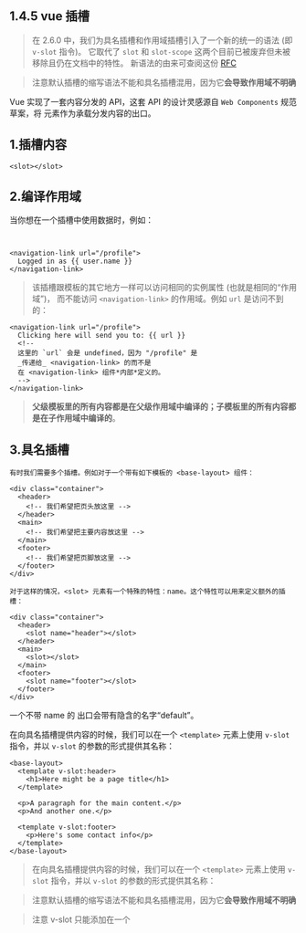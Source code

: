 ## 1.4.5  vue 插槽

>在 2.6.0 中，我们为具名插槽和作用域插槽引入了一个新的统一的语法 (即 `v-slot` 指令)。
它取代了 `slot` 和 `slot-scope` 这两个目前已被废弃但未被移除且仍在文档中的特性。 
新语法的由来可查阅这份 [RFC](https://github.com/vuejs/rfcs/blob/master/active-rfcs/0001-new-slot-syntax.md)

>注意默认插槽的缩写语法不能和具名插槽混用，因为它**会导致作用域不明确**

Vue 实现了一套内容分发的 API，这套 API 的设计灵感源自 `Web Components` 规范草案，将 <slot> 元素作为承载分发内容的出口。
  
  
## 1.插槽内容

```
<slot></slot>
```


## 2.编译作用域

当你想在一个插槽中使用数据时，例如：

```


<navigation-link url="/profile">
  Logged in as {{ user.name }}
</navigation-link>
```

>该插槽跟模板的其它地方一样可以访问相同的实例属性 (也就是相同的“作用域”)，
而不能访问 `<navigation-link>` 的作用域。例如 `url` 是访问不到的：

```
<navigation-link url="/profile">
  Clicking here will send you to: {{ url }}
  <!--
  这里的 `url` 会是 undefined，因为 "/profile" 是
  _传递给_ <navigation-link> 的而不是
  在 <navigation-link> 组件*内部*定义的。
  -->
</navigation-link>
```

> **父级模板里的所有内容都是在父级作用域中编译的；子模板里的所有内容都是在子作用域中编译的**。



## 3.具名插槽

```
有时我们需要多个插槽。例如对于一个带有如下模板的 <base-layout> 组件：

<div class="container">
  <header>
    <!-- 我们希望把页头放这里 -->
  </header>
  <main>
    <!-- 我们希望把主要内容放这里 -->
  </main>
  <footer>
    <!-- 我们希望把页脚放这里 -->
  </footer>
</div>

对于这样的情况，<slot> 元素有一个特殊的特性：name。这个特性可以用来定义额外的插槽：

<div class="container">
  <header>
    <slot name="header"></slot>
  </header>
  <main>
    <slot></slot>
  </main>
  <footer>
    <slot name="footer"></slot>
  </footer>
</div>
```
一个不带 name 的 <slot> 出口会带有隐含的名字“default”。

在向具名插槽提供内容的时候，我们可以在一个 `<template>` 元素上使用 `v-slot` 指令，并以 `v-slot` 的参数的形式提供其名称：

```
<base-layout>
  <template v-slot:header>
    <h1>Here might be a page title</h1>
  </template>

  <p>A paragraph for the main content.</p>
  <p>And another one.</p>

  <template v-slot:footer>
    <p>Here's some contact info</p>
  </template>
</base-layout>
```

>在向具名插槽提供内容的时候，我们可以在一个 `<template>` 元素上使用 `v-slot` 指令，并以 `v-slot` 的参数的形式提供其名称：

>注意默认插槽的缩写语法不能和具名插槽混用，因为它**会导致作用域不明确**

>注意 v-slot 只能添加在一个 <template> 上 ([只有一种例外情况](https://cn.vuejs.org/v2/guide/components-slots.html#%E7%8B%AC%E5%8D%A0%E9%BB%98%E8%AE%A4%E6%8F%92%E6%A7%BD%E7%9A%84%E7%BC%A9%E5%86%99%E8%AF%AD%E6%B3%95))，这一点和已经废弃的 slot 特性不同。

```
<!-- 无效，会导致警告 -->
<current-user v-slot="slotProps">
  {{ slotProps.user.firstName }}
  <template v-slot:other="otherSlotProps">
    slotProps is NOT available here
  </template>
</current-user>
```
只要出现多个插槽，请始终为所有的插槽使用完整的基于 <template> 的语法：

```
<current-user>
  <template v-slot:default="slotProps">
    {{ slotProps.user.firstName }}
  </template>

  <template v-slot:other="otherSlotProps">
    ...
  </template>
</current-user>
```


## 4.作用域插槽

>作用域插槽的内部工作原理是将你的插槽内容包括在一个传入单个参数的函数里

```
我们想让它的后备内容显示用户的名，以取代正常情况下用户的姓，如下：

<current-user>
  {{ user.firstName }}
</current-user>

然而上述代码不会正常工作，因为只有 <current-user> 组件可以访问到 user 而我们提供的内容是在父级渲染的。

为了让 user 在父级的插槽内容可用，我们可以将 user 作为 <slot> 元素的一个特性绑定上去：

<span>
  <slot v-bind:user="user">
    {{ user.lastName }}
  </slot>
</span>

绑定在 <slot> 元素上的特性被称为插槽 prop
```


## 5.独占默认插槽的缩写语法

```
<current-user v-slot:default="slotProps">
  {{ slotProps.user.firstName }}
</current-user>

这种写法还可以更简单。就像假定未指明的内容对应默认插槽一样，不带参数的 v-slot 被假定对应默认插槽：

<current-user v-slot="slotProps">
  {{ slotProps.user.firstName }}
</current-user>
```

>注意默认插槽的缩写语法不能和具名插槽混用，因为它会导致作用域不明确


## 6.解构插槽 Prop

```
可以使用 ES2015 解构来传入具体的插槽 prop，如下：

<current-user v-slot="{ user }">
  {{ user.firstName }}
</current-user>


这样可以使模板更简洁，尤其是在该插槽提供了多个 prop 的时候。它同样开启了 prop 重命名等其它可能，例如将 user 重命名为 person：

<current-user v-slot="{ user: person }">
  {{ person.firstName }}
</current-user>


你甚至可以定义后备内容，用于插槽 prop 是 undefined 的情形：

<current-user v-slot="{ user = { firstName: 'Guest' } }">
  {{ user.firstName }}
</current-user>
```


## 7.动态插槽名

```
2.6.0 新增

动态指令参数也可以用在 v-slot 上，来定义动态的插槽名：

<base-layout>
  <template v-slot:[dynamicSlotName]>
    ...
  </template>
</base-layout>
```


## 8.具名插槽的缩写

## 参考
- [components-slots](https://cn.vuejs.org/v2/guide/components-slots.html)
